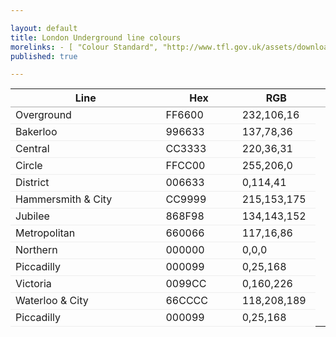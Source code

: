 ```yaml
---

layout: default
title: London Underground line colours
morelinks: - [ "Colour Standard", "http://www.tfl.gov.uk/assets/downloads/corporate/tfl-colour-standard-issue03.pdf" ]
published: true

---
```


<style type='text/css'>
  table {
    margin-top: 15px;
    margin-bottom: 15px;
  }
  
  tr th {
    font-weight: bold;
    border-bottom: 1px solid #AAA;
  }
  
  tr td {
    border-bottom: 1px solid #EEE;
  }

  table .line {
    width: 50%;
  }
  
  table .hex,
  table .rgb {
    width: 25%;
  }
</style>

<table id="tube-line-col">
  <colgroup class="line"></colgroup>
  <colgroup class="hex"></colgroup>
  <colgroup class="rgb"></colgroup>
  <tr>
    <th>Line</th>
    <th>Hex</th>
    <th>RGB</th>
    <th></th>
  </tr>
  <tr>
    <td>Overground</td>
    <td>FF6600</td>
    <td>232,106,16</td>
  </tr>
  <tr>
    <td>Bakerloo</td>
    <td>996633</td>
    <td>137,78,36</td>
  </tr>
  <tr>
    <td>Central</td>
    <td>CC3333</td>
    <td>220,36,31</td>
  </tr>
  <tr>
    <td>Circle</td>
    <td>FFCC00</td>
    <td>255,206,0</td>
  </tr>
  <tr>
    <td>District</td>
    <td>006633</td>
    <td>0,114,41</td>
  </tr>
  <tr>
    <td>Hammersmith &amp; City</td>
    <td>CC9999</td>
    <td>215,153,175</td>
  </tr>
  <tr>
    <td>Jubilee</td>
    <td>868F98</td>
    <td>134,143,152</td>
  </tr>
  <tr>
    <td>Metropolitan</td>
    <td>660066</td>
    <td>117,16,86</td>
  </tr>
  <tr>
    <td>Northern</td>
    <td>000000</td>
    <td>0,0,0</td>
  </tr>
  <tr>
    <td>Piccadilly</td>
    <td>000099</td>
    <td>0,25,168</td>
  </tr>
  <tr>
    <td>Victoria</td>
    <td>0099CC</td>
    <td>0,160,226</td>
  </tr>
  <tr>
    <td>Waterloo &amp; City</td>
    <td>66CCCC</td>
    <td>118,208,189</td>
  </tr>
  <tr>
    <td>Piccadilly</td>
    <td>000099</td>
    <td>0,25,168</td>
  </tr>
</table>
  